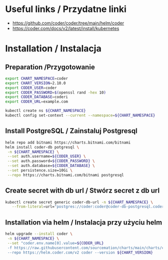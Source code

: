 # Useful links / Przydatne linki
- https://github.com/coder/coder/tree/main/helm/coder
- https://coder.com/docs/v2/latest/install/kubernetes


# Installation / Instalacja
## Preparation /Przygotowanie

```bash
export CHART_NAMESPACE=coder
export CHART_VERSION=2.10.0
export CODER_USER=coder
export CODER_PASSWORD=$(openssl rand -hex 10)
export CODER_DATABASE=coderi
export CODER_URL=example.com

kubectl create ns ${CHART_NAMESPACE}
kubectl config set-context --current --namespace=${CHART_NAMESPACE}
```

## Install PostgreSQL / Zainstaluj Postgresql

```bash
helm repo add bitnami https://charts.bitnami.com/bitnami
helm install coder-db potgresql \
 -n ${CHART_NAMESPACE} \
 --set auth.username=${CODER_USER} \
 --set auth.password=${CODER_PASSWORD} \
 --set auth.database=${CODER_DATABASE} \
 --set persistence.size=10Gi \
 --repo https://charts.bitnami.com/bitnami postgresql
```

## Create secret with db url / Stwórz secret z db url

```bash
kubectl create secret generic coder-db-url -n ${CHART_NAMESPACE} \
   --from-literal=url="postgres://coder:coder@coder-db-postgresql.coder.svc.cluster.local:5432/coder?sslmode=disable"
```

## Installation via helm / Instalacja przy użyciu helm

```bash
helm upgrade --install coder \
 -n ${CHART_NAMESPACE} \
 --set "coder.env.name[0].value=${CODER_URL}
 -f https://raw.githubusercontent.com/sourcemation/charts/main/charts/coder/${CHART_VERSION}/values \
 --repo https://helm.coder.com/v2 coder --version ${CHART_VERSION}
```
